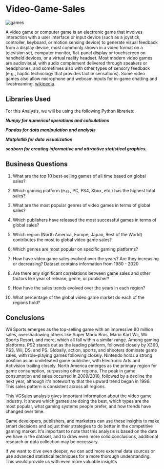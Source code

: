 # Video-Game-Sales

![games](https://github.com/olajumokeabe/Video-Game-Sales/assets/125363157/beec1507-01c2-4a6e-8307-74032cf33033)

A video game or computer game is an electronic game that involves interaction with a user interface or input device (such as a joystick, controller, keyboard, or motion sensing device) to generate visual feedback from a display device, most commonly shown in a video format on a television set, computer monitor, flat-panel display or touchscreen on handheld devices, or a virtual reality headset. Most modern video games are audiovisual, with audio complement delivered through speakers or headphones, and sometimes also with other types of sensory feedback (e.g., haptic technology that provides tactile sensations). Some video games also allow microphone and webcam inputs for in-game chatting and livestreaming. [wikipedia](https://en.wikipedia.org/wiki/Video_game).

## Libraries Used
For this Analysis, we will be using the following Python libraries: 

***Numpy for numerical operations and calculations***

***Pandas for data manipulation and analysis***

***Matplotlib for data visualization***

***seaborn for creating informative and attractive statistical graphics.***

## Business Questions
1. What are the top 10 best-selling games of all time based on global sales?

2. Which gaming platform (e.g., PC, PS4, Xbox, etc.) has the highest total sales?
 
3. What are the most popular genres of video games in terms of global sales?

4. Which publishers have released the most successful games in terms of global sales?

5. Which region (North America, Europe, Japan, Rest of the World) contributes the most to global video game sales?

6. Which genres are most popular on specific gaming platforms?

7. How have video game sales evolved over the years? Are they increasing or decreasing? Dataset contains information from 1980 - 2020

8. Are there any significant correlations between game sales and other factors
like year of release, genre, or publisher?

9. How have the sales trends evolved over the years in each region?

10. What percentage of the global video game market do each of the
regions hold?

## Conclusions 
Wii Sports emerges as the top-selling game with an impressive 80 million sales, overshadowing others like Super Mario Bros, Mario Kart Wii, Wii Sports Resort, and more, which all fall within a similar range. Among gaming platforms, PS2 stands out as the leading platform, followed closely by X360, PS3, Wii, DS, and PS. Globally, action, sports, and shooters dominate game sales, with role-playing games following closely. Nintendo holds a strong position as an undefeated game publisher, with Electronic Arts and Activision trailing closely. North America emerges as the primary region for game consumption, surpassing other regions. The peak in game consumption and sales occurred in 2009/2010, followed by a decline the next year, although it's noteworthy that the upward trend began in 1996. This sales pattern is consistent across all regions.

This VGSales analysis gives important information about the video game industry. It shows which games are doing the best, which types are the most popular, what gaming systems people prefer, and how trends have changed over time.

Game developers, publishers, and marketers can use these insights to make smart decisions and adjust their strategies to do better in the competitive gaming market. It's important to note that this analysis is based on the data we have in the dataset, and to draw even more solid conclusions, additional research or data collection may be necessary.

If we want to dive even deeper, we can add more external data sources or use advanced statistical techniques for a more thorough understanding. This would provide us with even more valuable insights
